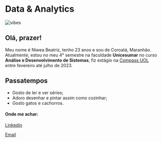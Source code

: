 # Data & Analytics

![vibes](https://pbs.twimg.com/media/D-jnKUPU4AE3hVR.jpg)

## Olá, prazer!
Meu nome é Níwea Beatriz, tenho 23 anos e sou de Coroatá, Maranhão. Atualmente, estou no meu 4° semestre na faculdade **Unicesumar** no curso __Análise e Desenvolvimento de Sistemas__, fiz estágio na [Compass UOL](https://compass.uol/en/home/) entre fevereiro até julho de 2023.

## Passatempos
* Gosto de ler e ver séries;
* Adoro desenhar e pintar assim como cozinhar;
* Gosto gatos e cachorros.

#### Onde me achar:
[Linkedin](https://www.linkedin.com/in/n%C3%ADwea-beatriz-0156b9232/)

[Email](niwea_pink@hotmail.com)